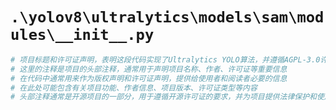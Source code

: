 # `.\yolov8\ultralytics\models\sam\modules\__init__.py`

```py
# 项目标题和许可证声明，表明这段代码实现了Ultralytics YOLO算法，并遵循AGPL-3.0许可证
# 这里的注释是项目的头部注释，通常用于声明项目名称、作者、许可证等重要信息
# 在代码中通常用来作为版权声明和许可证声明，提供给使用者和阅读者必要的信息
# 在此处可能包含有关项目功能、作者信息、项目版本、许可证类型等内容
# 头部注释通常是开源项目的一部分，用于遵循开源许可证的要求，并为项目提供法律保护和使用说明
```